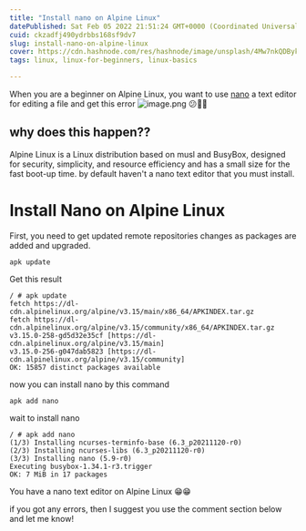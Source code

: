 ```yaml
---
title: "Install nano on Alpine Linux"
datePublished: Sat Feb 05 2022 21:51:24 GMT+0000 (Coordinated Universal Time)
cuid: ckzadfj490ydrbbs168sf9dv7
slug: install-nano-on-alpine-linux
cover: https://cdn.hashnode.com/res/hashnode/image/unsplash/4Mw7nkQDByk/upload/v1644086733999/VY_Ddu3_N.jpeg
tags: linux, linux-for-beginners, linux-basics

---
```


When you are a beginner on Alpine Linux, you want to use [nano](https://www.nano-editor.org/) a text editor for editing a file and get this error 
![image.png](https://cdn.hashnode.com/res/hashnode/image/upload/v1644092850184/GartPkPbC.png)
😕🤷‍♂️
## why does this happen??
Alpine Linux is a Linux distribution based on musl and BusyBox, designed for security, simplicity, and resource efficiency and has a small size for the fast boot-up time. by default haven't a nano text editor that you must install.
# Install Nano on Alpine Linux
First, you need to get updated remote repositories changes as packages are added and upgraded.
```
apk update
```
Get this result 
```
/ # apk update
fetch https://dl-cdn.alpinelinux.org/alpine/v3.15/main/x86_64/APKINDEX.tar.gz
fetch https://dl-cdn.alpinelinux.org/alpine/v3.15/community/x86_64/APKINDEX.tar.gz
v3.15.0-258-gd5d32e35cf [https://dl-cdn.alpinelinux.org/alpine/v3.15/main]
v3.15.0-256-g047dab5823 [https://dl-cdn.alpinelinux.org/alpine/v3.15/community]
OK: 15857 distinct packages available
```
now you can install nano by this command
```
apk add nano
```
wait to install nano 
```
/ # apk add nano
(1/3) Installing ncurses-terminfo-base (6.3_p20211120-r0)
(2/3) Installing ncurses-libs (6.3_p20211120-r0)
(3/3) Installing nano (5.9-r0)
Executing busybox-1.34.1-r3.trigger
OK: 7 MiB in 17 packages
```
You have a nano text editor on Alpine Linux 😁😁

if you got any errors, then I suggest you use the comment section below and let me know!